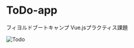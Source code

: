 # ToDo-app
フィヨルドブートキャンプ Vue.jsプラクティス課題

![Todo](https://user-images.githubusercontent.com/72614612/169950995-f7ed7032-09d4-4d62-992f-bc214af34b69.png)
